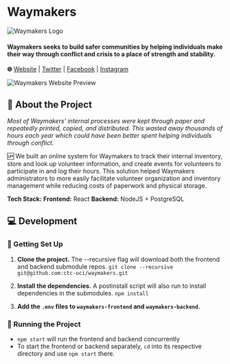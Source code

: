 
# Waymakers
![Waymakers Logo](https://media-exp1.licdn.com/dms/image/C4E1BAQFYOCQ-2SCftw/company-background_10000/0/1521837604390?e=2159024400&v=beta&t=1JHqCVw9FztoFSgZ8YC2AHKpCjSl4z_yCOTyqSuAFn0)
#### Waymakers seeks to build safer communities by helping individuals make their way through conflict and crisis to a place of strength and stability.

**🌐** [Website](https://waymakersoc.org) | [Twitter](https://twitter.com/WaymakersOC) | [Facebook](https://www.facebook.com/WaymakersOC/) | [Instagram](https://www.instagram.com/WaymakersOC)

![Waymakers Website Preview](https://i.imgur.com/BNwFMsO.png)

## 🔎 About the Project

*Most of Waymakers' internal processes were kept through paper and repeatedly printed, copied, and distributed. This wasted away thousands of hours each year which could have been better spent helping individuals through conflict.*

🆙 We built an online system for Waymakers to track their internal inventory, store and look up volunteer information, and create events for volunteers to participate in and log their hours. This solution helped Waymakers administrators to more easily facilitate volunteer organization and inventory management while reducing costs of paperwork and physical storage.

**Tech Stack:**
**Frontend:** React
**Backend:** NodeJS + PostgreSQL

## 💻 Development 

### 🔨 Getting Set Up

1. **Clone the project.**
	The --recursive flag will download both the frontend and backend submodule repos.
	`git clone --recursive git@github.com:ctc-uci/waymakers.git`

2. **Install the dependencies.**
	A postinstall script will also run to install dependencies in the submodules.
	`npm install`
	
3. **Add the `.env` files to `waymakers-frontend` and `waymakers-backend`.**

### 💨 Running the Project

- `npm start` will run the frontend and backend concurrently
- To start the frontend or backend separately, `cd` into its respective directory and use `npm start` there.